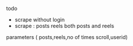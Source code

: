 todo
- scrape without login
- scrape :
 posts
 reels
 both posts and reels

 parameters ( posts,reels,no of times scroll,userid)
